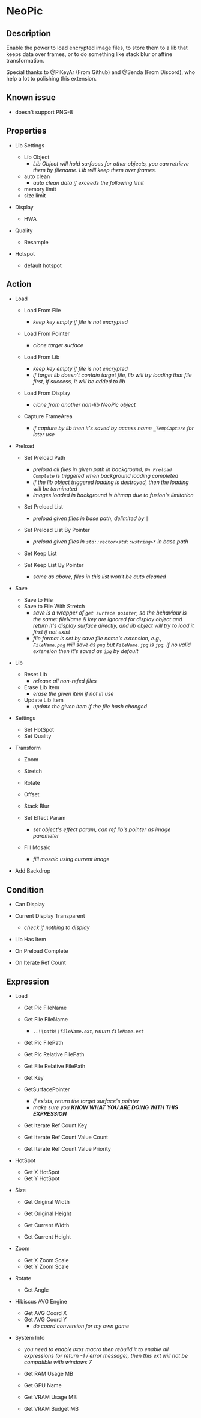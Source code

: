 # NeoPic

## Description

Enable the power to load encrypted image files, to store them to a lib that keeps data over frames, or to do something like stack blur or affine transformation.

Special thanks to @PiKeyAr (From Github) and @Senda (From Discord), who help a lot to polishing this extension.

## Known issue

- doesn't support PNG-8

## Properties

- Lib Settings
  - Lib Object
    - *Lib Object will hold surfaces for other objects, you can retrieve them by filename. Lib will keep them over frames.*
  - auto clean
    - *auto clean data if exceeds the following limit*
  - memory limit
  - size limit

- Display
  - HWA

- Quality
  - Resample

- Hotspot
  - default hotspot

## Action

- Load
  - Load From File
    - *keep key empty if file is not encrypted*
  - Load From Pointer
    - *clone target surface*

  - Load From Lib
    - *keep key empty if file is not encrypted*
    - *if target lib doesn't contain target file, lib will try loading that file first, if success, it will be added to lib*
  - Load From Display
    - *clone from another non-lib NeoPic object*

  - Capture FrameArea
    - *if capture by lib then it's saved by access name `_TempCapture` for later use*

- Preload
  - Set Preload Path
    - *preload all files in given path in background, `On Preload Complete` is triggered when background loading completed*
    - *if the lib object triggered loading is destroyed, then the loading will be terminated*
    - *images loaded in background is bitmap due to fusion's limitation*
  - Set Preload List
    - *preload given files in base path, delimited by `|`*
  - Set Preload List By Pointer
    - *preload given files in `std::vector<std::wstring>*` in base path*

  - Set Keep List
  - Set Keep List By Pointer
    - *same as above, files in this list won't be auto cleaned*

- Save
  - Save to File
  - Save to File With Stretch
    - *save is a wrapper of `get surface pointer`, so the behaviour is the same: fileName & key are ignored for display object and return it's display surface directly, and lib object will try to load it first if not exist*
    - *file format is set by save file name's extension, e.g., `FileName.png` will save as `png` but `FileName.jpg` is `jpg`. if no valid extension then it's saved as `jpg` by default*

- Lib
  - Reset Lib
    - *release all non-refed files*
  - Erase Lib Item
    - *erase the given item if not in use*
  - Update Lib Item
    - *update the given item if the file hash changed*

- Settings
  - Set HotSpot
  - Set Quality

- Transform
  - Zoom
  - Stretch

  - Rotate
  - Offset
  
  - Stack Blur
  
  - Set Effect Param
    - *set object's effect param, can ref lib's pointer as image parameter*
  
  - Fill Mosaic
    - *fill mosaic using current image*

- Add Backdrop

## Condition

- Can Display

- Current Display Transparent
  - *check if nothing to display*

- Lib Has Item

- On Preload Complete
- On Iterate Ref Count

## Expression

- Load
  - Get Pic FileName
  - Get File FileName
    - *`..\\path\\fileName.ext`, return `fileName.ext`*

  - Get Pic FilePath
  - Get Pic Relative FilePath
  - Get File Relative FilePath
  
  - Get Key
  
  - GetSurfacePointer
    - *if exists, return the target surface's pointer*
    - *make sure you **KNOW WHAT YOU ARE DOING WITH THIS EXPRESSION***

  - Get Iterate Ref Count Key
  - Get Iterate Ref Count Value Count
  - Get Iterate Ref Count Value Priority

- HotSpot
  - Get X HotSpot
  - Get Y HotSpot

- Size
  - Get Original Width
  - Get Original Height

  - Get Current Width
  - Get Current Height

- Zoom
  - Get X Zoom Scale
  - Get Y Zoom Scale

- Rotate
  - Get Angle

- Hibiscus AVG Engine
  - Get AVG Coord X
  - Get AVG Coord Y
    - *do coord conversion for my own game*

- System Info
  - *you need to enable `DXGI` macro then rebuild it to enable all expressions (or return -1 / error message), then this ext will not be compatible with windows 7*
  - Get RAM Usage MB
  
  - Get GPU Name
  
  - Get VRAM Usage MB
  - Get VRAM Budget MB

